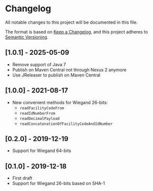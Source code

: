 # Changelog

All notable changes to this project will be documented in this file.

The format is based on [Keep a Changelog](https://keepachangelog.com/en/1.0.0/),
and this project adheres to [Semantic Versioning](https://semver.org/spec/v2.0.0.html).

## [1.0.1] - 2025-05-09

* Remove support of Java 7
* Publish on Maven Central not through Nexus 2 anymore
* Use JReleaser to publish on Maven Central

## [1.0.0] - 2021-08-17

* New convenient methods for Wiegand 26-bits:
    * `readFacilityCodeFrom`
    * `readIdNumberFrom`
    * `readDecimalPayload`
    * `readConcatenationOfFacilityCodeAndIdNumber`

## [0.2.0] - 2019-12-19

* Support for Wiegand 64-bits

## [0.1.0] - 2019-12-18

* First draft
* Support for Wiegand 26-bits based on SHA-1